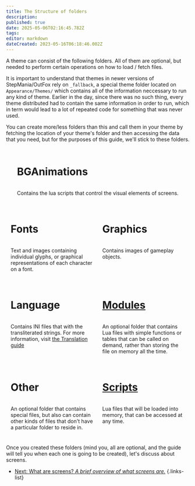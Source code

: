 ```yaml
---
title: The Structure of folders
description: 
published: true
date: 2025-05-06T02:16:45.782Z
tags: 
editor: markdown
dateCreated: 2023-05-16T06:18:46.002Z
---
```


A theme can consist of the following folders. All of them are optional, but needed to perform certain operations on how to load / fetch files.

It is important to understand that themes in newer versions of StepMania/OutFox rely on `_fallback`, a special theme folder located on `Appearance/Themes/` which contains all of the information neccessary to run any kind of theme. Earlier in the day, since there was no such thing, every theme distributed had to contain the same information in order to run, which in term would lead to a lot of repeated code for something that was never used.

You can create more/less folders than this and call them in your theme by fetching the location of your theme's folder
and then accessing the data that you need, but for the purposes of this guide, we'll stick to these folders.

<div style="display: flex;">
  <div style="display: flex; justify-content: space-around; flex-direction: row; flex-wrap: wrap;">
    <div style="display: flex; flex-direction: column; margin: 10px; max-width: 512px;">
      <h1>BGAnimations</h1>
      <p>Contains the lua scripts that control the visual elements of screens.</p>
    </div>
    <div style="display: flex; flex-direction: column; margin: 10px; width: 45%;">
      <h1>Fonts</h1>
      <p>Text and images containing individual glyphs, or graphical representations of each character on a font.</p>
    </div>
    <div style="display: flex; flex-direction: column; margin: 10px; width: 45%;">
      <h1>Graphics</h1>
      <p>Contains images of gameplay objects.</p>
    </div>
    <div style="display: flex; flex-direction: column; margin: 10px; width: 45%;">
      <h1>Language</h1>
      <p>Contains INI files that with the transliterated strings. For more information, visit <a href="/en/dev/translation">the Translation guide</a></p>
    </div>
    <div style="display: flex; flex-direction: column; margin: 10px; width: 45%;">
      <h1><a href="/en/dev/theming/Theming-Modules">Modules</a></h1>
      <p>An optional folder that contains Lua files with simple functions or tables that can be called on demand, rather than
storing the file on memory all the time.</p>
    </div>
    <div style="display: flex; flex-direction: column; margin: 10px; width: 45%;">
      <h1>Other</h1>
      <p>An optional folder that contains special files, but also can contain other kinds of files that don't have a particular folder to reside in.</p>
    </div>
    <div style="display: flex; flex-direction: column; margin: 10px; width: 45%;">
      <h1><a href="/en/dev/theming/Theming-Scripts">Scripts</a></h1>
      <p>Lua files that will be loaded into memory, that can be accessed at any time.</p>
    </div>
  </div>
</div>

Once you created these folders (mind you, all are optional, and the guide will tell you when each one is going to be created), let's discuss about screens.

- [Next: What are screens? *A brief overview of what screens are.*](/en/dev/theming/myfirstbga)
{.links-list}